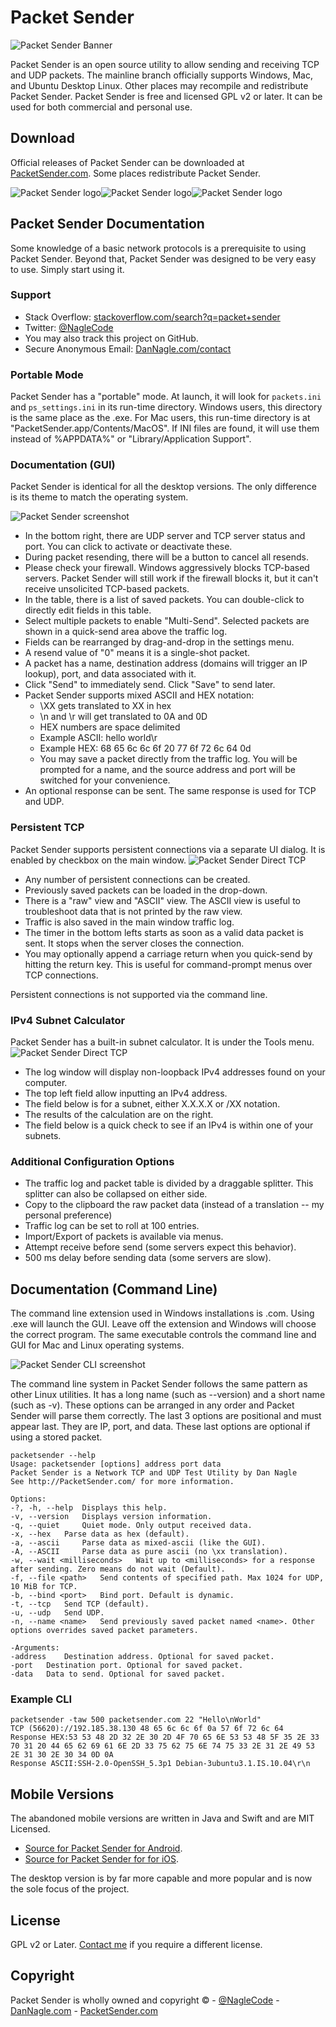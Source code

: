 # Packet Sender

![Packet Sender Banner](screenshots/packetsender_dot_com.png)

Packet Sender is an open source utility to allow sending and receiving TCP and UDP packets. The mainline branch officially supports Windows, Mac, and Ubuntu Desktop Linux. Other places may recompile and redistribute Packet Sender. Packet Sender is free and licensed GPL v2 or later. It can be used for both commercial and personal use.


## Download
Official releases of Packet Sender can be downloaded at  [PacketSender.com](http://packetsender.com/). Some places redistribute Packet Sender.

![Packet Sender logo](screenshots/WindowsLogo_Transparent_670x600-150x150.png)![Packet Sender logo](screenshots/mac_logo.png)![Packet Sender logo](screenshots/ubuntu-logo-transparent.png)

## Packet Sender Documentation

Some knowledge of a basic network protocols is a prerequisite to using Packet Sender. Beyond that, Packet Sender was designed to be very easy to use. Simply start using it.


### Support

* Stack Overflow: [stackoverflow.com/search?q=packet+sender](http://stackoverflow.com/search?q=packet+sender)
* Twitter: [@NagleCode](http://twitter.com/naglecode)
* You may also track this project on GitHub.
* Secure Anonymous Email: [DanNagle.com/contact](http://DanNagle.com/contact)

### Portable Mode

Packet Sender has a "portable" mode. At launch, it will look for `packets.ini` and `ps_settings.ini` in its run-time directory. Windows users, this directory is the same place as the .exe. For Mac users, this run-time directory is at "PacketSender.app/Contents/MacOS". If INI files are found, it will use them instead of %APPDATA%" or "Library/Application Support".

### Documentation (GUI)

Packet Sender is identical for all the desktop versions. The only difference is its theme to match the operating system.

![Packet Sender screenshot](screenshots/packetsender_windows_screenshot.png)


* In the bottom right, there are UDP server and TCP server status and port. You can click to activate or deactivate these.
* During packet resending, there will be a button to cancel all resends.
* Please check your firewall. Windows aggressively blocks TCP-based servers. Packet Sender will still work if the firewall blocks it, but it can't receive unsolicited TCP-based packets.
* In the table, there is a list of saved packets. You can double-click to directly edit fields in this table.
* Select multiple packets to enable "Multi-Send". Selected packets are shown in a quick-send area above the traffic log.
* Fields can be rearranged by drag-and-drop in the settings menu.
* A resend value of "0" means it is a single-shot packet.
* A packet has a name, destination address (domains will trigger an IP lookup), port, and data associated with it.
* Click "Send" to immediately send. Click "Save" to send later.
* Packet Sender supports mixed ASCII and HEX notation:
  * \XX gets translated to XX in hex
  * \n and \r will get translated to 0A and 0D
  * HEX numbers are space delimited
  * Example ASCII: hello world\r
  * Example HEX: 68 65 6c 6c 6f 20 77 6f 72 6c 64 0d
  * You may save a packet directly from the traffic log. You will be prompted for a name, and the source address and port will be switched for your convenience.
* An optional response can be sent. The same response is used for TCP and UDP.

### Persistent TCP
Packet Sender supports persistent connections via a separate UI dialog. It is enabled by  checkbox on the main window.
![Packet Sender Direct TCP](screenshots/packetsender_direct_tcp.png)
* Any number of persistent connections can be created.
* Previously saved packets can be loaded in the drop-down.
* There is a "raw" view and "ASCII" view. The ASCII view is useful to troubleshoot data that is not printed by the raw view.
* Traffic is also saved in the main window traffic log.
* The timer in the bottom lefts starts as soon as a valid data packet is sent. It stops when the server closes the connection.
* You may optionally append a carriage return when you quick-send by hitting the return key. This is useful for command-prompt menus over TCP connections.

Persistent connections is not supported via the command line.


### IPv4 Subnet Calculator
Packet Sender has a built-in subnet calculator. It is under the Tools menu.
![Packet Sender Direct TCP](screenshots/packetsender_subnetcalc_ubuntu.png)
* The log window will display non-loopback IPv4 addresses found on your computer.
* The top left field allow inputting an IPv4 address.
* The field below is for a subnet, either X.X.X.X or /XX notation.
* The results of the calculation are on the right.
* The field below is a quick check to see if an IPv4 is within one of your subnets.

### Additional Configuration Options

* The traffic log and packet table is divided by a draggable splitter. This splitter can also be collapsed on either side.
* Copy to the clipboard the raw packet data (instead of a translation -- my personal preference)
* Traffic log can be set to roll at 100 entries.
* Import/Export of packets is available via menus.
* Attempt receive before send (some servers expect this behavior).
* 500 ms delay before sending data (some servers are slow).


## Documentation (Command Line)

The command line extension used in Windows installations is .com. Using .exe will launch the GUI. Leave off the extension and Windows will choose the correct program. The same executable controls the command line and GUI for Mac and Linux operating systems.

![Packet Sender CLI screenshot](screenshots/packetsender_command_line.png)

The command line system in Packet Sender follows the same pattern as other Linux utilities. It has a long name (such as --version) and a short name (such as -v). These options can be arranged in any order and Packet Sender will parse them correctly. The last 3 options are positional and must appear last. They are IP, port, and data. These last options are optional if using a stored packet.


    packetsender --help
    Usage: packetsender [options] address port data
    Packet Sender is a Network TCP and UDP Test Utility by Dan Nagle
    See http://PacketSender.com/ for more information.

    Options:
    -?, -h, --help 	Displays this help.
    -v, --version 	Displays version information.
    -q, --quiet 	Quiet mode. Only output received data.
    -x, --hex 	Parse data as hex (default).
    -a, --ascii 	Parse data as mixed-ascii (like the GUI).
    -A, --ASCII 	Parse data as pure ascii (no \xx translation).
    -w, --wait <milliseconds> 	Wait up to <milliseconds> for a response after sending. Zero means do not wait (Default).
    -f, --file <path> 	Send contents of specified path. Max 1024 for UDP, 10 MiB for TCP.
    -b, --bind <port> 	Bind port. Default is dynamic.
    -t, --tcp 	Send TCP (default).
    -u, --udp 	Send UDP.
    -n, --name <name> 	Send previously saved packet named <name>. Other options overrides saved packet parameters.

    -Arguments:
    -address 	Destination address. Optional for saved packet.
    -port 	Destination port. Optional for saved packet.
    -data 	Data to send. Optional for saved packet.

### Example CLI


    packetsender -taw 500 packetsender.com 22 "Hello\nWorld"
    TCP (56620)://192.185.38.130 48 65 6c 6c 6f 0a 57 6f 72 6c 64
    Response HEX:53 53 48 2D 32 2E 30 2D 4F 70 65 6E 53 53 48 5F 35 2E 33 70 31 20 44 65 62 69 61 6E 2D 33 75 62 75 6E 74 75 33 2E 31 2E 49 53 2E 31 30 2E 30 34 0D 0A
    Response ASCII:SSH-2.0-OpenSSH_5.3p1 Debian-3ubuntu3.1.IS.10.04\r\n



## Mobile Versions

The abandoned mobile versions are written in Java and Swift and are MIT Licensed.  
* [Source for Packet Sender for Android](https://github.com/dannagle/PacketSender-Android).
* [Source for Packet Sender for for iOS](https://github.com/dannagle/PacketSender-iOS).

The desktop version is by far more capable and more popular and is now the sole focus of the project.



## License
GPL v2 or Later. [Contact me](http://dannagle.com/contact) if you require a different license.


## Copyright

Packet Sender is wholly owned and copyright &copy;  -  [@NagleCode](http://twitter.com/NagleCode) - [DanNagle.com](http://DanNagle.com)  -  [PacketSender.com](http://PacketSender.com)
